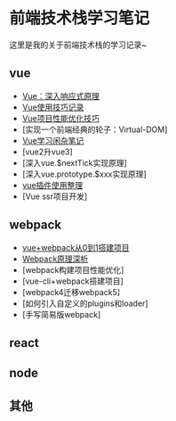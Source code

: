 # 前端技术栈学习笔记

这里是我的关于前端技术栈的学习记录~


## vue


- [Vue：深入响应式原理](./vue/proxy.html)
- [Vue使用技巧记录](./vue/log.html)
- [Vue项目性能优化技巧](./vue/performance.html)
- [实现一个前端经典的轮子：Virtual-DOM]
- [Vue学习闲杂笔记](./vue/some.html)
- [vue2升vue3]
- [深入vue.$nextTick实现原理]
- [深入vue.prototype.$xxx实现原理]
- [vue插件使用整理](./vue/plugins.html)
- [Vue ssr项目开发]

## webpack

- [vue+webpack从0到1搭建项目](./webpack/vue-use.html)
- [Webpack原理深析](./webpack/learn.html)
- [webpack构建项目性能优化]
- [vue-cli+webpack搭建项目]
- [webpack4迁移webpack5]
- [如何引入自定义的plugins和loader]
- [手写简易版webpack]



## react


## node


## 其他
